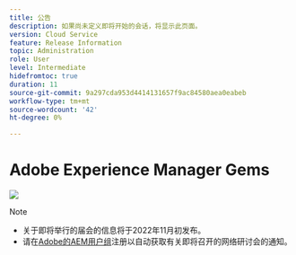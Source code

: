 ```yaml
---
title: 公告
description: 如果尚未定义即将开始的会话，将显示此页面。
version: Cloud Service
feature: Release Information
topic: Administration
role: User
level: Intermediate
hidefromtoc: true
duration: 11
source-git-commit: 9a297cda953d4414131657f9ac84580aea0eabeb
workflow-type: tm+mt
source-wordcount: '42'
ht-degree: 0%

---
```


# Adobe Experience Manager Gems

![](assets/ADX_Gems.png)

>[!NOTE]
>
>* 关于即将举行的届会的信息将于2022年11月初发布。
>* 请在[Adobe的AEM用户组](https://aem-augs.adobe.com/)注册以自动获取有关即将召开的网络研讨会的通知。
